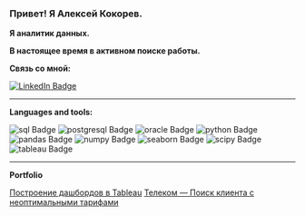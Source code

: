 ### Привет! Я Алексей Кокорев.
**Я аналитик данных.**

**В настоящее время в активном поиске работы.**

**Связь со мной:**
<div id="badges">
  <a href="https://t.me/alekseykok">
    <img src="https://img.shields.io/badge/Telegram-blue?style=for-the-badge&logo=telegram&logoColor=white" alt="LinkedIn Badge"/>
  </a>
</div>
<hr>

**Languages and tools:**
<div id="badges">
<img src="https://img.shields.io/badge/Sql-green?style=for-the-badge&logo=sql&logoColor=blue" alt="sql Badge"/>
<img src="https://img.shields.io/badge/postgresql-steelblue?style=for-the-badge&logo=postgresql&logoColor=white" alt="postgresql Badge"/>
<img src="https://img.shields.io/badge/oracle-red?style=for-the-badge&logo=oracle&logoColor=white" alt="oracle Badge"/>
<img src="https://img.shields.io/badge/Python-yellow?style=for-the-badge&logo=python&logoColor=blue" alt="python Badge"/>
<img src="https://img.shields.io/badge/Pandas-darkblue?style=for-the-badge&logo=pandas&logoColor=white" alt="pandas Badge"/>
<img src="https://img.shields.io/badge/numpy-steelblue?style=for-the-badge&logo=numpy&logoColor=white" alt="numpy Badge"/>
<img src="https://img.shields.io/badge/seaborn-teal?style=for-the-badge&logo=seaborn&logoColor=white" alt="seaborn Badge"/>
<img src="https://img.shields.io/badge/scipy-darkblue?style=for-the-badge&logo=scipy&logoColor=white" alt="scipy Badge"/>
<img src="https://img.shields.io/badge/tableau-red?style=for-the-badge&logo=tableau&logoColor=white" alt="tableau Badge"/>
</div>
<hr>

**Portfolio**

[Построение дашбордов в Tableau](https://github.com/alekseykok/Tableau)
[Телеком — Поиск клиента с неоптимальными тарифами](https://github.com/alekseykok/Telecom)


